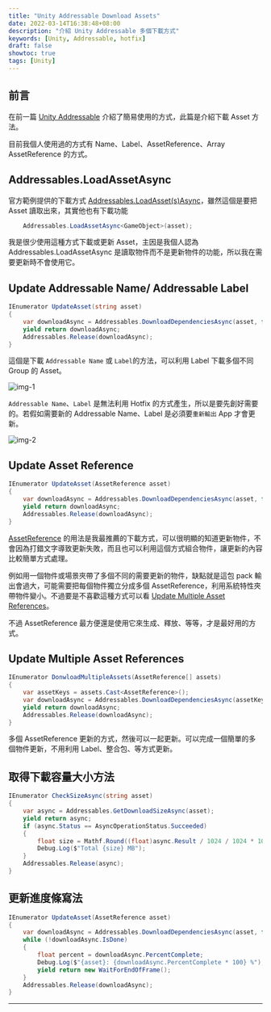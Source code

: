 ```yaml
---
title: "Unity Addressable Download Assets"
date: 2022-03-14T16:38:48+08:00
description: "介紹 Unity Addressable 多個下載方式"
keywords: [Unity, Addressable, hotfix]
draft: false
showtoc: true
tags: [Unity]
---
```

## 前言

在前一篇 [Unity Addressable][blog-1] 介紹了簡易使用的方式，此篇是介紹下載 Asset 方法。

目前我個人使用過的方式有 Name、Label、AssetReference、Array AssetReference 的方式。

## Addressables.LoadAssetAsync

官方範例提供的下載方式 [Addressables.LoadAsset(s)Async][ref_LoadingAddressableAssets]，雖然這個是要把 Asset 讀取出來，其實他也有下載功能

```C#
    Addressables.LoadAssetAsync<GameObject>(asset);
```

我是很少使用這種方式下載或更新 Asset，主因是我個人認為 Addressables.LoadAssetAsync 是讀取物件而不是更新物件的功能，所以我在需要更新時不會使用它。

## Update Addressable Name/ Addressable Label

```C#
IEnumerator UpdateAsset(string asset)
{
    var downloadAsync = Addressables.DownloadDependenciesAsync(asset, false);
    yield return downloadAsync;
    Addressables.Release(downloadAsync);
}
```

這個是下載 `Addressable Name` 或 `Label`的方法，可以利用 Label 下載多個不同 Group 的 Asset。

![img-1]

`Addressable Name`、`Label` 是無法利用 Hotfix 的方式產生，所以是要先創好需要的。若假如需要新的 Addressable Name、Label 是必須要`重新輸出` App 才會更新。

![img-2]

## Update Asset Reference

```C#
IEnumerator UpdateAsset(AssetReference asset)
{
    var downloadAsync = Addressables.DownloadDependenciesAsync(asset, false);
    yield return downloadAsync;
    Addressables.Release(downloadAsync);
}
```

[AssetReference][ref_AssetReference] 的用法是我最推薦的下載方式，可以很明顯的知道更新物件，不會因為打錯文字導致更新失敗，而且也可以利用這個方式組合物件，讓更新的內容比較簡單方式處理。

例如用一個物件或場景夾帶了多個不同的需要更新的物件，缺點就是這包 pack 輸出會過大，可能需要把每個物件獨立分成多個 AssetReference，利用系統特性夾帶物件變小。不過要是不喜歡這種方式可以看 [Update Multiple Asset References](#update-multiple-asset-references)。

不過 AssetReference 最方便還是使用它來生成、釋放、等等，才是最好用的方式。

## Update Multiple Asset References

```C#
IEnumerator DonwloadMultipleAssets(AssetReference[] assets)
{
    var assetKeys = assets.Cast<AssetReference>();
    var downloadAsync = Addressables.DownloadDependenciesAsync(assetKeys, Addressables.MergeMode.Union);
    yield return downloadAsync;
    Addressables.Release(downloadAsync);
}
```

多個 AssetReference 更新的方式，然後可以一起更新。可以完成一個簡單的多個物件更新，不用利用 Label、整合包、等方式更新。

## 取得下載容量大小方法

```C#
IEnumerator CheckSizeAsync(string asset)
{
    var async = Addressables.GetDownloadSizeAsync(asset);
    yield return async;
    if (async.Status == AsyncOperationStatus.Succeeded)
    {
        float size = Mathf.Round((float)async.Result / 1024 / 1024 * 1000) / 1000;
        Debug.Log($"Total {size} MB");
    }
    Addressables.Release(async);
}
```

## 更新進度條寫法

```C#
IEnumerator UpdateAsset(AssetReference asset)
{
    var downloadAsync = Addressables.DownloadDependenciesAsync(asset, false);
    while (!downloadAsync.IsDone)
    {
        float percent = downloadAsync.PercentComplete;
        Debug.Log($"{asset}: {downloadAsync.PercentComplete * 100} %");
        yield return new WaitForEndOfFrame();
    }
    Addressables.Release(downloadAsync);
}
```

______________________________________________________________________

[blog-1]:../unity-addressable

[ref_1]:https://docs.unity3d.com/Packages/com.unity.addressables@1.15/manual/DownloadDependenciesAsync.html
[ref_LoadingAddressableAssets]:https://docs.unity3d.com/Packages/com.unity.addressables@1.15/manual/LoadingAddressableAssets.html
[ref_AssetReference]:https://docs.unity3d.com/Packages/com.unity.addressables@0.4/api/UnityEngine.AddressableAssets.AssetReference.html

[img-1]:https://imgur.com/aPKLTt3.jpg
[img-2]:https://imgur.com/2j7oGN0.jpg

